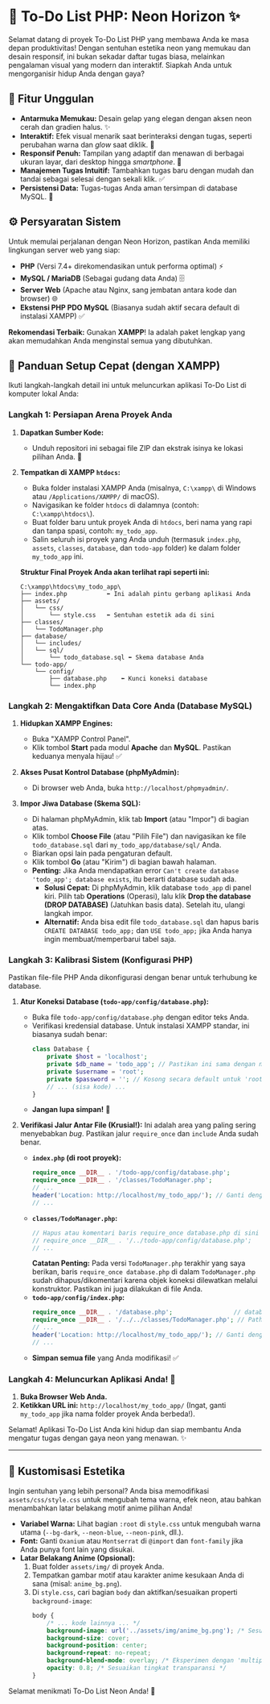# 🚀 **To-Do List PHP: Neon Horizon** ✨

Selamat datang di proyek To-Do List PHP yang membawa Anda ke masa depan produktivitas! Dengan sentuhan estetika neon yang memukau dan desain responsif, ini bukan sekadar daftar tugas biasa, melainkan pengalaman visual yang modern dan interaktif. Siapkah Anda untuk mengorganisir hidup Anda dengan gaya?

## 🌟 **Fitur Unggulan**

* **Antarmuka Memukau:** Desain gelap yang elegan dengan aksen neon cerah dan gradien halus. ✨
* **Interaktif:** Efek visual menarik saat berinteraksi dengan tugas, seperti perubahan warna dan *glow* saat diklik. 🌈
* **Responsif Penuh:** Tampilan yang adaptif dan menawan di berbagai ukuran layar, dari desktop hingga *smartphone*. 📱
* **Manajemen Tugas Intuitif:** Tambahkan tugas baru dengan mudah dan tandai sebagai selesai dengan sekali klik. ✅
* **Persistensi Data:** Tugas-tugas Anda aman tersimpan di database MySQL. 💾

## ⚙️ **Persyaratan Sistem**

Untuk memulai perjalanan dengan Neon Horizon, pastikan Anda memiliki lingkungan server web yang siap:

* **PHP** (Versi 7.4+ direkomendasikan untuk performa optimal) ⚡
* **MySQL / MariaDB** (Sebagai gudang data Anda) 🗄️
* **Server Web** (Apache atau Nginx, sang jembatan antara kode dan browser) 🌐
* **Ekstensi PHP PDO MySQL** (Biasanya sudah aktif secara default di instalasi XAMPP) ✅

**Rekomendasi Terbaik:** Gunakan **XAMPP**! Ia adalah paket lengkap yang akan memudahkan Anda menginstal semua yang dibutuhkan.

## 🚀 **Panduan Setup Cepat (dengan XAMPP)**

Ikuti langkah-langkah detail ini untuk meluncurkan aplikasi To-Do List di komputer lokal Anda:

### Langkah 1: Persiapan Arena Proyek Anda

1.  **Dapatkan Sumber Kode:**
    * Unduh repositori ini sebagai file ZIP dan ekstrak isinya ke lokasi pilihan Anda. 📂

2.  **Tempatkan di XAMPP `htdocs`:**
    * Buka folder instalasi XAMPP Anda (misalnya, `C:\xampp\` di Windows atau `/Applications/XAMPP/` di macOS).
    * Navigasikan ke folder `htdocs` di dalamnya (contoh: `C:\xampp\htdocs\`).
    * Buat folder baru untuk proyek Anda di `htdocs`, beri nama yang rapi dan tanpa spasi, contoh: `my_todo_app`.
    * Salin seluruh isi proyek yang Anda unduh (termasuk `index.php`, `assets`, `classes`, `database`, dan `todo-app` folder) ke dalam folder `my_todo_app` ini.

    **Struktur Final Proyek Anda akan terlihat rapi seperti ini:**
    ```
    C:\xampp\htdocs\my_todo_app\
    ├── index.php           ⬅️ Ini adalah pintu gerbang aplikasi Anda
    ├── assets/
    │   └── css/
    │       └── style.css   ⬅️ Sentuhan estetik ada di sini
    ├── classes/
    │   └── TodoManager.php
    ├── database/
    │   └── includes/
    │   └── sql/
    │       └── todo_database.sql ⬅️ Skema database Anda
    └── todo-app/
        └── config/
            ├── database.php    ⬅️ Kunci koneksi database
            └── index.php
    ```

### Langkah 2: Mengaktifkan Data Core Anda (Database MySQL)

1.  **Hidupkan XAMPP Engines:**
    * Buka "XAMPP Control Panel".
    * Klik tombol **Start** pada modul **Apache** dan **MySQL**. Pastikan keduanya menyala hijau! ✅

2.  **Akses Pusat Kontrol Database (phpMyAdmin):**
    * Di browser web Anda, buka `http://localhost/phpmyadmin/`.

3.  **Impor Jiwa Database (Skema SQL):**
    * Di halaman phpMyAdmin, klik tab **Import** (atau "Impor") di bagian atas.
    * Klik tombol **Choose File** (atau "Pilih File") dan navigasikan ke file `todo_database.sql` dari `my_todo_app/database/sql/` Anda.
    * Biarkan opsi lain pada pengaturan default.
    * Klik tombol **Go** (atau "Kirim") di bagian bawah halaman.
    * **Penting:** Jika Anda mendapatkan error `Can't create database 'todo_app'; database exists`, itu berarti database sudah ada.
        * **Solusi Cepat:** Di phpMyAdmin, klik database `todo_app` di panel kiri. Pilih tab **Operations** (Operasi), lalu klik **Drop the database (DROP DATABASE)** (Jatuhkan basis data). Setelah itu, ulangi langkah impor.
        * **Alternatif:** Anda bisa edit file `todo_database.sql` dan hapus baris `CREATE DATABASE todo_app;` dan `USE todo_app;` jika Anda hanya ingin membuat/memperbarui tabel saja.

### Langkah 3: Kalibrasi Sistem (Konfigurasi PHP)

Pastikan file-file PHP Anda dikonfigurasi dengan benar untuk terhubung ke database.

1.  **Atur Koneksi Database (`todo-app/config/database.php`):**
    * Buka file `todo-app/config/database.php` dengan editor teks Anda.
    * Verifikasi kredensial database. Untuk instalasi XAMPP standar, ini biasanya sudah benar:
        ```php
        class Database {
            private $host = 'localhost';
            private $db_name = 'todo_app'; // Pastikan ini sama dengan nama database yang diimpor
            private $username = 'root';
            private $password = ''; // Kosong secara default untuk 'root' di XAMPP
            // ... (sisa kode) ...
        }
        ```
    * **Jangan lupa simpan!** 💾

2.  **Verifikasi Jalur Antar File (Krusial!):**
    Ini adalah area yang paling sering menyebabkan *bug*. Pastikan jalur `require_once` dan `include` Anda sudah benar.

    * **`index.php` (di root proyek):**
        ```php
        require_once __DIR__ . '/todo-app/config/database.php';
        require_once __DIR__ . '/classes/TodoManager.php';
        // ...
        header('Location: http://localhost/my_todo_app/'); // Ganti dengan nama folder proyek Anda!
        // ...
        ```
    * **`classes/TodoManager.php`:**
        ```php
        // Hapus atau komentari baris require_once database.php di sini
        // require_once __DIR__ . '/../todo-app/config/database.php';
        // ...
        ```
        **Catatan Penting:** Pada versi `TodoManager.php` terakhir yang saya berikan, baris `require_once database.php` di dalam `TodoManager.php` sudah dihapus/dikomentari karena objek koneksi dilewatkan melalui konstruktor. Pastikan ini juga dilakukan di file Anda.
    * **`todo-app/config/index.php`:**
        ```php
        require_once __DIR__ . '/database.php';                 // database.php ada di direktori yang sama
        require_once __DIR__ . '/../../classes/TodoManager.php'; // Path ke TodoManager.php dari todo-app/config/
        // ...
        header('Location: http://localhost/my_todo_app/'); // Ganti dengan nama folder proyek Anda!
        // ...
        ```
    * **Simpan semua file** yang Anda modifikasi! ✅

### Langkah 4: Meluncurkan Aplikasi Anda! 🚀

1.  **Buka Browser Web Anda.**
2.  **Ketikkan URL ini:** `http://localhost/my_todo_app/` (Ingat, ganti `my_todo_app` jika nama folder proyek Anda berbeda!).

Selamat! Aplikasi To-Do List Anda kini hidup dan siap membantu Anda mengatur tugas dengan gaya neon yang menawan. ✨

---

## 🎨 **Kustomisasi Estetika**

Ingin sentuhan yang lebih personal? Anda bisa memodifikasi `assets/css/style.css` untuk mengubah tema warna, efek neon, atau bahkan menambahkan latar belakang motif anime pilihan Anda!

* **Variabel Warna:** Lihat bagian `:root` di `style.css` untuk mengubah warna utama (`--bg-dark`, `--neon-blue`, `--neon-pink`, dll.).
* **Font:** Ganti `Oxanium` atau `Montserrat` di `@import` dan `font-family` jika Anda punya font lain yang disukai.
* **Latar Belakang Anime (Opsional):**
    1.  Buat folder `assets/img/` di proyek Anda.
    2.  Tempatkan gambar motif atau karakter anime kesukaan Anda di sana (misal: `anime_bg.png`).
    3.  Di `style.css`, cari bagian `body` dan aktifkan/sesuaikan properti `background-image`:
        ```css
        body {
            /* ... kode lainnya ... */
            background-image: url('../assets/img/anime_bg.png'); /* Sesuaikan path! */
            background-size: cover;
            background-position: center;
            background-repeat: no-repeat;
            background-blend-mode: overlay; /* Eksperimen dengan 'multiply', 'screen', dll. */
            opacity: 0.8; /* Sesuaikan tingkat transparansi */
        }
        ```

Selamat menikmati To-Do List Neon Anda! 🎉
